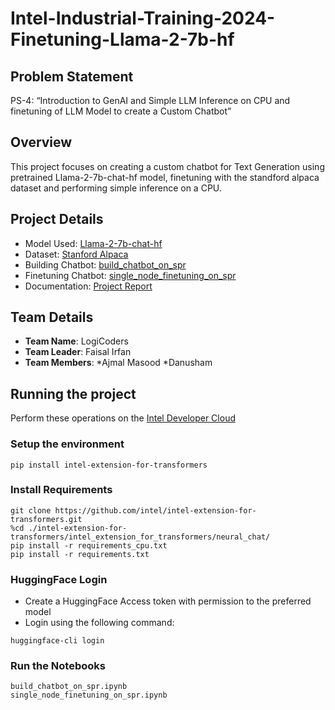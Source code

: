 # Intel-Industrial-Training-2024-Finetuning-Llama-2-7b-hf

## Problem Statement
PS-4: “Introduction to GenAI and Simple LLM Inference on CPU and finetuning of 
LLM Model to create a Custom Chatbot” 

## Overview
This project focuses on creating a custom chatbot for Text Generation using pretrained Llama-2-7b-chat-hf model, finetuning with the standford alpaca dataset and performing simple inference on a CPU. 

## Project Details
- Model Used: [Llama-2-7b-chat-hf](https://huggingface.co/meta-llama/Llama-2-7b-chat-hf)
- Dataset: [Stanford Alpaca](https://huggingface.co/datasets/tatsu-lab/alpaca)
- Building Chatbot: [build_chatbot_on_spr](Notebooks/build_chatbot_on_spr.ipynb)
- Finetuning Chatbot: [single_node_finetuning_on_spr](Notebooks/single_node_finetuning_on_spr.ipynb) 
- Documentation: [Project Report](Intel_Report_2024.pdf)

## Team Details
* **Team Name**: LogiCoders
* **Team Leader**: Faisal Irfan
* **Team Members**:
  *Ajmal Masood
  *Danusham  

## Running the project
Perform these operations on the [Intel Developer Cloud](https://www.intel.com/content/www/us/en/developer/tools/devcloud/services.html)
### Setup the environment
```
pip install intel-extension-for-transformers
```

### Install Requirements
```
git clone https://github.com/intel/intel-extension-for-transformers.git
%cd ./intel-extension-for-transformers/intel_extension_for_transformers/neural_chat/
pip install -r requirements_cpu.txt
pip install -r requirements.txt
```

### HuggingFace Login
- Create a HuggingFace Access token with permission to the preferred model
- Login using the following command:
```
huggingface-cli login
```

### Run the Notebooks
```
build_chatbot_on_spr.ipynb
single_node_finetuning_on_spr.ipynb
```
